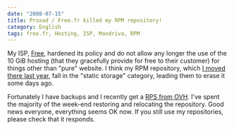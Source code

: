 ```yaml
---
date: "2008-07-15"
title: Proxad / Free.fr killed my RPM repository!
category: English
tags: free.fr, Hosting, ISP, Mandriva, RPM
---
```


My ISP, [Free](https://free.fr), hardened its policy and do not allow any
longer the use of the 10 GiB hosting (that they gracefully provide for free to
their customer) for things other than "pure" website. I think my RPM repository,
which
[I moved there last year](https://kevin.deldycke.com/2007/02/repository-moved-thanks-to-apache-and-301-redirections/),
fall in the "static storage" category, leading them to erase it some days ago.

Fortunately I have backups and I recently get a
[RPS from OVH](https://www.ovh.co.uk/individual/products/rps1.xml). I've spent
the majority of the week-end restoring and relocating the repository. Good news
everyone, everything seems OK now. If you still use my repositories, please
check that it responds.
